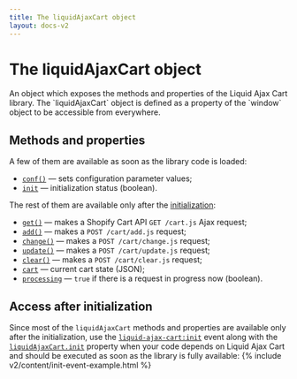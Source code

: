 ```yaml
---
title: The liquidAjaxCart object
layout: docs-v2
---
```


# The liquidAjaxCart object

<p class="lead" markdown="1">
An object which exposes the methods and properties of the Liquid Ajax Cart library.
The `liquidAjaxCart` object is defined as a property of the `window` object to be accessible from everywhere.
</p>

## Methods and properties

A few of them are available as soon as the library code is loaded:
* [`conf()`](/v2/liquid-ajax-cart-conf/) — sets configuration parameter values;
* [`init`](/v2/liquid-ajax-cart-init/) — initialization status (boolean).

The rest of them are available only after the [initialization](/v2/lifecycle-events-api/#initialization):

* [`get()`](/v2/liquid-ajax-cart-get/) — makes a Shopify Cart API `GET /cart.js` Ajax request;
* [`add()`](/v2/liquid-ajax-cart-add/) — makes a `POST /cart/add.js` request;
* [`change()`](/v2/liquid-ajax-cart-change/) — makes a `POST /cart/change.js` request;
* [`update()`](/v2/liquid-ajax-cart-update/) — makes a `POST /cart/update.js` request;
* [`clear()`](/v2/liquid-ajax-cart-clear/) — makes a `POST /cart/clear.js` request;
* [`cart`](/v2/liquid-ajax-cart-cart/) — current cart state (JSON);
* [`processing`](/v2/liquid-ajax-cart-processing/) — `true` if there is a request in progress now (boolean).

## Access after initialization

Since most of the `liquidAjaxCart` methods and properties are available only after the initialization,
use the [`liquid-ajax-cart:init`](/v2/event-init/) event
along with the [`liquidAjaxCart.init`](/v2/liquid-ajax-cart-init/) property
when your code depends on Liquid Ajax Cart and should be executed as soon as the library is fully available:
{% include v2/content/init-event-example.html %}